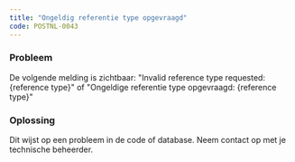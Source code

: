```yaml
---
title: "Ongeldig referentie type opgevraagd"
code: POSTNL-0043
---
```


<div class="columnLayout single" data-layout="single">
<div class="cell normal" data-type="normal">
<div class="innerCell">
<p><h3>Probleem</h3></p><p>De volgende melding is zichtbaar: "Invalid reference type requested: {reference type}" of "Ongeldige referentie type opgevraagd: {reference type}"</p><p><h3>Oplossing</h3></p><p>Dit wijst op een probleem in de code of database. Neem contact op met je technische beheerder.</p></div>
</div>
</div>